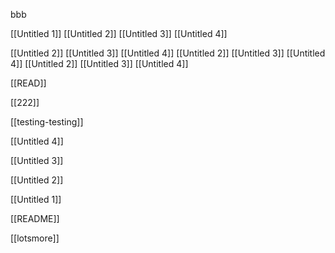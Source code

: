 bbb

[[Untitled 1]]
[[Untitled 2]]
[[Untitled 3]]
[[Untitled 4]]

[[Untitled 2]]
[[Untitled 3]]
[[Untitled 4]]
[[Untitled 2]]
[[Untitled 3]]
[[Untitled 4]]
[[Untitled 2]]
[[Untitled 3]]
[[Untitled 4]]




[[READ]]

[[222]]

[[testing-testing]]

[[Untitled 4]]

[[Untitled 3]]


[[Untitled 2]]

[[Untitled 1]]

[[README]]

[[lotsmore]]